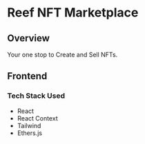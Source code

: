# Reef NFT Marketplace

## Overview
Your one stop to Create and Sell NFTs.

## Frontend

### Tech Stack Used
- React
- React Context
- Tailwind
- Ethers.js

